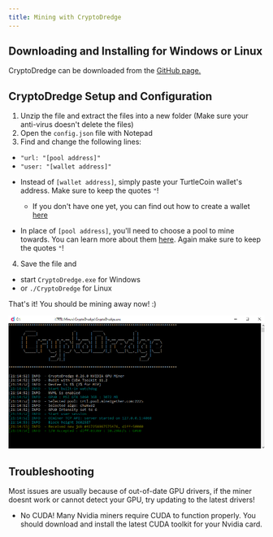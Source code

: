 ```yaml
---
title: Mining with CryptoDredge
---
```


## Downloading and Installing for Windows or Linux

CryptoDredge can be downloaded from the [GitHub page.](https://github.com/technobyl/CryptoDredge/releases)

## CryptoDredge Setup and Configuration

1. Unzip the file and extract the files into a new folder (Make sure your anti-virus doesn't delete the files)
2. Open the `config.json` file with Notepad
3. Find and change the following lines:

* `"url: "[pool address]"`
* `"user: "[wallet address]"`

- Instead of `[wallet address]`, simply paste your TurtleCoin wallet's address. Make sure to keep the quotes `"`!
  - If you don't have one yet, you can find out how to create a wallet [here](../wallets/Making-a-Wallet)

- In place of `[pool address]`, you'll need to choose a pool to mine towards. You can learn more about them [here](Pools). Again make sure to keep the quotes `"`!

4.  Save the file and
  * start `CryptoDredge.exe` for Windows
  *  or `./CryptoDredge` for Linux

That's it! You should be mining away now! :)

![cryptodredge-working](../../assets/cryptodredge-working.png)

## Troubleshooting

Most issues are usually because of out-of-date GPU drivers, if the miner doesnt work or cannot detect your GPU, try updating to the latest drivers!

* No CUDA! Many Nvidia miners require CUDA to function properly. You should download and install the latest CUDA toolkit for your Nvidia card.
